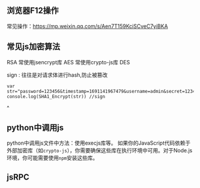
## **浏览器F12操作**
常见操作：<https://mp.weixin.qq.com/s/Aen7T159KciSCveC7yiBKA>





## **常见js加密算法**
RSA 常使用jsencrypt库
AES 常使用crypto-js库
DES

sign : 往往是对请求体进行hash,防止被篡改
```
var str="password=123456&timestamp=1691141967479&username=admin&secret=123456"
console.log(SHA1_Encrypt(str)) //sign
```



^
## **python中调用js**
python中调用js文件中方法：使用execjs库等。
如果你的JavaScript代码依赖于外部加密库（如`crypto-js`），你需要确保这些库在执行环境中可用。对于Node.js环境，你可能需要使用`npm`安装这些库。



## **jsRPC**